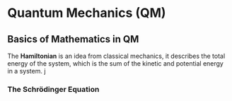 # Quantum Mechanics (QM)

## Basics of Mathematics in QM 
The **Hamiltonian** is an idea from classical mechanics, it describes the total energy of the system, which is the sum of the kinetic and potential energy in a system. j
### The Schrödinger Equation


